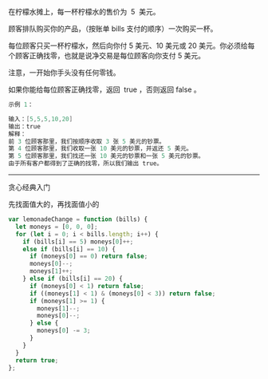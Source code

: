 在柠檬水摊上，每一杯柠檬水的售价为  5  美元。

顾客排队购买你的产品，（按账单 bills 支付的顺序）一次购买一杯。

每位顾客只买一杯柠檬水，然后向你付 5 美元、10 美元或 20 美元。你必须给每个顾客正确找零，也就是说净交易是每位顾客向你支付 5 美元。

注意，一开始你手头没有任何零钱。

如果你能给每位顾客正确找零，返回  true ，否则返回 false 。

```cpp
示例 1：

输入：[5,5,5,10,20]
输出：true
解释：
前 3 位顾客那里，我们按顺序收取 3 张 5 美元的钞票。
第 4 位顾客那里，我们收取一张 10 美元的钞票，并返还 5 美元。
第 5 位顾客那里，我们找还一张 10 美元的钞票和一张 5 美元的钞票。
由于所有客户都得到了正确的找零，所以我们输出 true。
```

---

贪心经典入门

先找面值大的，再找面值小的

```javascript
var lemonadeChange = function (bills) {
  let moneys = [0, 0, 0];
  for (let i = 0; i < bills.length; i++) {
    if (bills[i] == 5) moneys[0]++;
    else if (bills[i] == 10) {
      if (moneys[0] == 0) return false;
      moneys[0]--;
      moneys[1]++;
    } else if (bills[i] == 20) {
      if (moneys[0] < 1) return false;
      if ((moneys[1] < 1) & (moneys[0] < 3)) return false;
      if (moneys[1] >= 1) {
        moneys[1]--;
        moneys[0]--;
      } else {
        moneys[0] -= 3;
      }
    }
  }
  return true;
};
```
